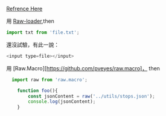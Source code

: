[Refrence Here](https://stackoverflow.com/questions/46063693/how-can-i-get-data-from-a-local-file-into-my-react-app)

用   [Raw-loader](https://github.com/webpack-contrib/raw-loader),then
```js
import txt from 'file.txt';
```

還沒試驗，有此一說：
```javascript
<input type=file></input> 
```

用 [Raw.Macro][https://github.com/pveyes/raw.macro]， then
```javascript
  import raw from 'raw.macro';

    function foo(){
        const jsonContent = raw('../utils/stops.json');
        console.log(jsonContent);
    }
```


